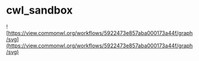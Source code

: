 # cwl_sandbox

![https://view.commonwl.org/workflows/5922473e857aba000173a44f/graph/svg](https://view.commonwl.org/workflows/5922473e857aba000173a44f/graph/svg)
